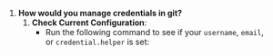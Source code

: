 1. **How would you manage credentials in git?**
	1. **Check Current Configuration**:
		- Run the following command to see if your `username`, `email`, or `credential.helper` is set: